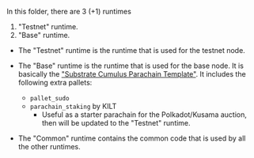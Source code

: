 In this folder, there are 3 (+1) runtimes

1. "Testnet" runtime.
2. "Base" runtime.

+ The "Testnet" runtime is the runtime that is used for the testnet node.

+ The "Base" runtime is the runtime that is used for the base node. It is basically the ["Substrate Cumulus Parachain Template"](https://github.com/substrate-developer-hub/substrate-parachain-template). It includes the following extra pallets:
    + `pallet_sudo`
    + `parachain_staking` by KILT
        + Useful as a starter parachain for the Polkadot/Kusama auction, then will be updated to the "Testnet" runtime.

+ The "Common" runtime contains the common code that is used by all the other runtimes.